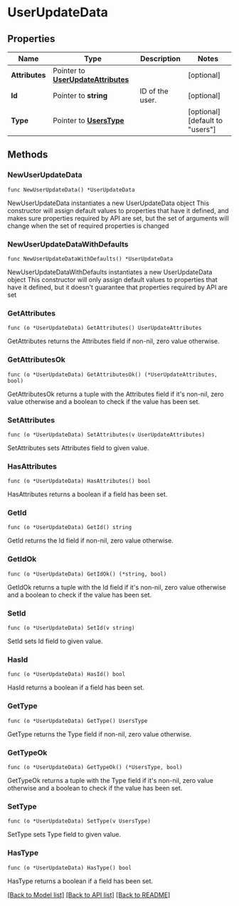 # UserUpdateData

## Properties

Name | Type | Description | Notes
------------ | ------------- | ------------- | -------------
**Attributes** | Pointer to [**UserUpdateAttributes**](UserUpdateAttributes.md) |  | [optional] 
**Id** | Pointer to **string** | ID of the user. | [optional] 
**Type** | Pointer to [**UsersType**](UsersType.md) |  | [optional] [default to "users"]

## Methods

### NewUserUpdateData

`func NewUserUpdateData() *UserUpdateData`

NewUserUpdateData instantiates a new UserUpdateData object
This constructor will assign default values to properties that have it defined,
and makes sure properties required by API are set, but the set of arguments
will change when the set of required properties is changed

### NewUserUpdateDataWithDefaults

`func NewUserUpdateDataWithDefaults() *UserUpdateData`

NewUserUpdateDataWithDefaults instantiates a new UserUpdateData object
This constructor will only assign default values to properties that have it defined,
but it doesn't guarantee that properties required by API are set

### GetAttributes

`func (o *UserUpdateData) GetAttributes() UserUpdateAttributes`

GetAttributes returns the Attributes field if non-nil, zero value otherwise.

### GetAttributesOk

`func (o *UserUpdateData) GetAttributesOk() (*UserUpdateAttributes, bool)`

GetAttributesOk returns a tuple with the Attributes field if it's non-nil, zero value otherwise
and a boolean to check if the value has been set.

### SetAttributes

`func (o *UserUpdateData) SetAttributes(v UserUpdateAttributes)`

SetAttributes sets Attributes field to given value.

### HasAttributes

`func (o *UserUpdateData) HasAttributes() bool`

HasAttributes returns a boolean if a field has been set.

### GetId

`func (o *UserUpdateData) GetId() string`

GetId returns the Id field if non-nil, zero value otherwise.

### GetIdOk

`func (o *UserUpdateData) GetIdOk() (*string, bool)`

GetIdOk returns a tuple with the Id field if it's non-nil, zero value otherwise
and a boolean to check if the value has been set.

### SetId

`func (o *UserUpdateData) SetId(v string)`

SetId sets Id field to given value.

### HasId

`func (o *UserUpdateData) HasId() bool`

HasId returns a boolean if a field has been set.

### GetType

`func (o *UserUpdateData) GetType() UsersType`

GetType returns the Type field if non-nil, zero value otherwise.

### GetTypeOk

`func (o *UserUpdateData) GetTypeOk() (*UsersType, bool)`

GetTypeOk returns a tuple with the Type field if it's non-nil, zero value otherwise
and a boolean to check if the value has been set.

### SetType

`func (o *UserUpdateData) SetType(v UsersType)`

SetType sets Type field to given value.

### HasType

`func (o *UserUpdateData) HasType() bool`

HasType returns a boolean if a field has been set.


[[Back to Model list]](../README.md#documentation-for-models) [[Back to API list]](../README.md#documentation-for-api-endpoints) [[Back to README]](../README.md)


